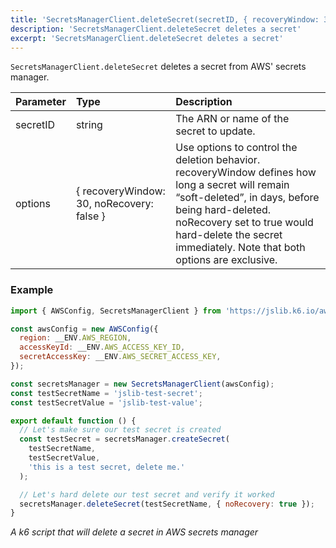 ```yaml
---
title: 'SecretsManagerClient.deleteSecret(secretID, { recoveryWindow: 30, noRecovery: false}})'
description: 'SecretsManagerClient.deleteSecret deletes a secret'
excerpt: 'SecretsManagerClient.deleteSecret deletes a secret'
---
```


`SecretsManagerClient.deleteSecret` deletes a secret from AWS' secrets manager.

| Parameter | Type                                      | Description                              |
| :-------- | :---------------------------------------- | :--------------------------------------- |
| secretID  | string                                    | The ARN or name of the secret to update. |
| options   | { recoveryWindow: 30, noRecovery: false } | Use options to control the deletion behavior. recoveryWindow defines how long a secret will remain “soft-deleted”, in days, before being hard-deleted. noRecovery set to true would hard-delete the secret immediately. Note that both options are exclusive. |

### Example

<CodeGroup labels={[]}>

```javascript
import { AWSConfig, SecretsManagerClient } from 'https://jslib.k6.io/aws/0.11.0/secrets-manager.js';

const awsConfig = new AWSConfig({
  region: __ENV.AWS_REGION,
  accessKeyId: __ENV.AWS_ACCESS_KEY_ID,
  secretAccessKey: __ENV.AWS_SECRET_ACCESS_KEY,
});

const secretsManager = new SecretsManagerClient(awsConfig);
const testSecretName = 'jslib-test-secret';
const testSecretValue = 'jslib-test-value';

export default function () {
  // Let's make sure our test secret is created
  const testSecret = secretsManager.createSecret(
    testSecretName,
    testSecretValue,
    'this is a test secret, delete me.'
  );

  // Let's hard delete our test secret and verify it worked
  secretsManager.deleteSecret(testSecretName, { noRecovery: true });
}
```

_A k6 script that will delete a secret in AWS secrets manager_

</CodeGroup>

